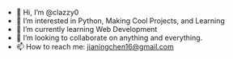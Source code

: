 - 👋 Hi, I’m @clazzy0
- 👀 I’m interested in Python, Making Cool Projects, and Learning
- 🌱 I’m currently learning Web Development
- 💞️ I’m looking to collaborate on anything and everything.
- 📫 How to reach me: jianingchen16@gmail.com
